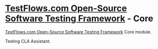 # [TestFlows.com Open-Source Software Testing Framework] - Core

[TestFlows.com Open-Source Software Testing Framework] Core module.

[TestFlows.com Open-Source Software Testing Framework]: https://testflows.com

Testing CLA Assistant.

